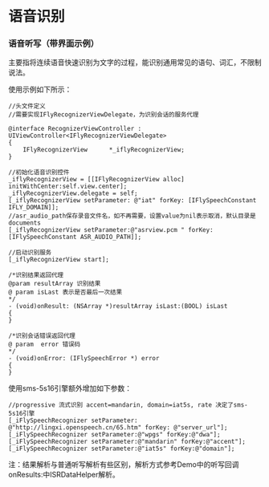 # 语音识别

### 语音听写（带界面示例）

主要指将连续语音快速识别为文字的过程，能识别通用常见的语句、词汇，不限制说法。

使用示例如下所示：

    //头文件定义
    //需要实现IFlyRecognizerViewDelegate，为识别会话的服务代理

    @interface RecognizerViewController : UIViewController<IFlyRecognizerViewDelegate>
    {
        IFlyRecognizerView      *_iflyRecognizerView;
    }

    //初始化语音识别控件
    _iflyRecognizerView = [[IFlyRecognizerView alloc] initWithCenter:self.view.center];
    _iflyRecognizerView.delegate = self;
    [_iflyRecognizerView setParameter: @"iat" forKey: [IFlySpeechConstant IFLY_DOMAIN]];
    //asr_audio_path保存录音文件名，如不再需要，设置value为nil表示取消，默认目录是documents
    [_iflyRecognizerView setParameter:@"asrview.pcm " forKey:[IFlySpeechConstant ASR_AUDIO_PATH]];

    //启动识别服务
    [_iflyRecognizerView start];

    /*识别结果返回代理
    @param resultArray 识别结果
    @ param isLast 表示是否最后一次结果
    */
    - (void)onResult: (NSArray *)resultArray isLast:(BOOL) isLast
    {
    }

    /*识别会话错误返回代理
    @ param  error 错误码
    */
    - (void)onError: (IFlySpeechError *) error
    {
    }


使用sms-5s16引擎额外增加如下参数：

    //progressive 流式识别 accent=mandarin, domain=iat5s, rate 决定了sms-5s16引擎
    [_iFlySpeechRecognizer setParameter: @"http://lingxi.openspeech.cn/65.htm" forKey: @"server_url"];
    [_iFlySpeechRecognizer setParameter:@"wpgs" forKey:@"dwa"];
    [_iFlySpeechRecognizer setParameter:@"mandarin" forKey:@"accent"];
    [_iFlySpeechRecognizer setParameter:@"iat5s" forKey:@"domain"];
注：结果解析与普通听写解析有些区别，解析方式参考Demo中的听写回调onResults:中ISRDataHelper解析。


